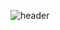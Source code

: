 
<!--
**enxxi/enxxi** is a ✨ _special_ ✨ repository because its `README.md` (this file) appears on your GitHub profile.

Here are some ideas to get you started:

- 🔭 I’m currently working on ...
- 🌱 I’m currently learning ...
- 👯 I’m looking to collaborate on ...
- 🤔 I’m looking for help with ...
- 💬 Ask me about ...
- 📫 How to reach me: ...
- 😄 Pronouns: ...
- ⚡ Fun fact: ...
-->
![header](https://capsule-render.vercel.app/api?type=waving&color=F0F4C3&height=150&section=header&text=enxxi's%20github%20🎧&fontSize=30&animation=twinkling&fontColor=424242&fontAlignY=30)

<!--[![Typing SVG](https://readme-typing-svg.demolab.com?font=Lobster&size=25&pause=1000&color=48B690&center=true&vCenter=true&random=false&width=435&lines=enxxi's+github+%F0%9F%90%A3)](https://git.io/typing-svg)

<details>
<summary>
  <img src="https://raw.githubusercontent.com/Tarikul-Islam-Anik/Animated-Fluent-Emojis/master/Emojis/Hand%20gestures/Eyes.png" alt="Eyes" width="2%" /> skills
</summary>
   <br>
  
![js](https://img.shields.io/badge/JavaScript-F7DF1E?style=for-the-badge&logo=JavaScript&logoColor=white)
![node](https://img.shields.io/badge/Node.js-43853D?style=for-the-badge&logo=node.js&logoColor=white)
![express](https://img.shields.io/badge/Express.js-404D59?style=for-the-badge)
![mysql](https://img.shields.io/badge/MySQL-00000F?style=for-the-badge&logo=mysql&logoColor=white)
![mongo](https://img.shields.io/badge/MongoDB-4EA94B?style=for-the-badge&logo=mongodb&logoColor=white)

</details>

<details>
<summary>
  <img src="https://raw.githubusercontent.com/Tarikul-Islam-Anik/Animated-Fluent-Emojis/master/Emojis/Hand%20gestures/Eyes.png" alt="Eyes" width="2%" /> studying ... 
</summary>
   <br>
  
![ts](https://img.shields.io/badge/TypeScript-007ACC?style=for-the-badge&logo=typescript&logoColor=white)
![pg](https://img.shields.io/badge/PostgreSQL-316192?style=for-the-badge&logo=postgresql&logoColor=white)

</details>
<img src="https://capsule-render.vercel.app/api?type=waving&color=F9FBE7&height=100&section=footer" />

-->


